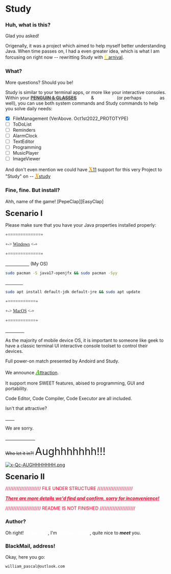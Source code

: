 # Study

### Huh, what is this?
Glad you asked!

Origenally, it was a project which aimed to help myself better understanding Java. When time passes on, I had a even greater idea, which is what I am forcusing on right now -- rewritting Study with <u><b><font color="#FFFF00" size=4 face="Courier Prime">C</font></b></u>[arnival](https://github.com/WilliamPascal/Carnival "LinkToCarnival").

### What?
More questions? Should you be!

Study is similar to your terminal apps, or more like your interactive consoles. Within your <u><font color="#444444">~~__PENGUIN & GLASSES__~~</font></u> <font color="#FFFFFF">__Linux__</font> & <font color="#FFFFFF">__Windows__</font> (or perhaps <font color="#FFFFFF">__MacOS__</font> as well), you can use both system commands and Study commands to help you solve daily needs:

- [X] FileManagement (VerAbove. Oct1st2022_PROTOTYPE)
- [ ] ToDoList
- [ ] Reminders
- [ ] AlarmClock
- [ ] TextEditor
- [ ] Programming
- [ ] MusicPlayer
- [ ] ImageViewer

And don't even mention we could have <u><b><font color="#FF9900" size=4 face="Noto Serif Display Black">X</font></b></u>[11](https://x.org/wiki/) support for this very Project to "Study" on -- <u><b><i><font color="#FF9900" size=4 face="Noto Serif Display Black">X</font></i></b></u>[study](https://github.com/WilliamPascal/Xstudy)

### Fine, fine. But install?
Ahh, name of the game! [PepeClap][EasyClap]

<b><font size=5>Scenario I</font></b>

Please make sure that you have your Java properties installed properly:

<font face="Courier Prime">
+=============+

+-> [Windows](https://www.java.com/en/download/windows_manual.jsp "WindowsJavaInstallLink") <-+

+=============+
</font>

<u><b><font color="#FFFFFF">ArchLinux:</font></b></u> (My OS)
```sh
sudo pacman -S java17-openjfx && sudo pacman -Syy
```

<u><b><font color="#FFFFFF">Ubuntu:</font></b></u>
```sh
sudo apt install default-jdk default-jre && sudo apt update
```

<font face="Courier Prime">
+===========+

+-> [MacOS](https://www.oracle.com/java/technologies/downloads/#jdk19-mac) <-+

+===========+
</font>

<u><b><font color="#FFFFFF">Android:</font></b></u>

As the majority of mobile device OS, it is important to someone like geek to have a classic terminal UI interactive console toolset to control their devices. 

Full power-on match presented by Andoird and Study.

We announce <u><b><i><font color="#33CC00" size=4 face="Noto Serif">A</font></i></b></u>[ttraction](https://github.com/WilliamPascal/Attraction).

It support more SWEET features, abised to programming, GUI and portability.

Code Editor, Code Compiler, Code Executor are all included.

Isn't that attractive?

<u><b><font color="#FFFFFF">IOS:</font></b></u>

We are sorry.

<u><b><font color="#FFFFFF">ChromeBook:</font></b></u>

~~Who let it in?!~~ <font size=6>Aughhhhhhh!!!</font>

[![x-Qc-AUGHHHHHHH.png](https://i.postimg.cc/ZKnF2FB1/x-Qc-AUGHHHHHHH.png)](https://postimg.cc/XpMCy5g8)

<b><font size=5>Scenario II</font></b>

<font color="#FF0023">
////////////////////// FILE UNDER STRUCTURE //////////////////////

<u>***There are more details we'd find and confirm, sorry for inconvenience!***</u>

////////////////////// README IS NOT FINISHED //////////////////////
</font>

### Author?
Oh right! <font color="#FFFFFF">By the way</font>, I'm <font color="#FFFFFF">__William Pascal__</font>, quite nice to ***meet*** you.

### BlackMail, address!
Okay, here you go:
```
william_pascal@outlook.com
```
